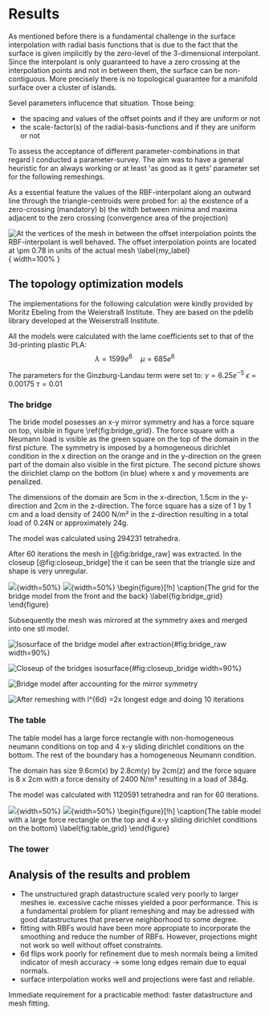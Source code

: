 
# Results

As mentioned before there is a fundamental challenge in the surface interpolation with radial basis functions that is due to the fact that the surface is given implicitly by the zero-level of the 3-dimensional interpolant. Since the interpolant is only guaranteed to have a zero crossing at the interpolation points and not in between them, the surface can be non-contiguous. More precisely there is no topological guarantee for a manifold surface over a cluster of islands.

Sevel parameters influcence that situation. Those being:

* the spacing and values of the offset points and if they are uniform or not
* the scale-factor(s) of the radial-basis-functions and if they are uniform or not

To assess the acceptance of different parameter-combinations in that regard I conducted a parameter-survey. The aim was to have a general heuristic for an always working or at least 'as good as it gets' parameter set for the following remeshings.

As a essential feature the values of the RBF-interpolant along an outward line through the triangle-centroids were probed for:
a) the existence of a zero-crossing (mandatory)
b) the witdh between minima and maxima adjacent to the zero crossing (convergence area of the projection)


![At the vertices of the mesh in between the offset interpolation points the RBF-interpolant is well behaved.
The offset interpolation points are located at $\pm$ 0.78 in units of the actual mesh  \label{my_label}](source/figures/vertex_normal_plot.png){ width=100% }

## The topology optimization models
The implementations for the following calculation were kindly provided by Moritz Ebeling from the Weierstraß Institute.
They are based on the pdelib library developed at the Weiserstraß Institute.

All the models were calculated with the lame coefficients set to that of the 3d-printing plastic PLA:
$$\lambda = 1599e^6 \quad \mu = 685e^6$$

The parameters for the Ginzburg-Landau term were set to:
$\gamma = 6.25e^{-5}$ $\epsilon = 0.00175$ $\tau = 0.01$



### The bridge
The bride model posesses an x-y mirror symmetry and has a force square on top, visible in figure \ref{fig:bridge_grid}.
The force square with a Neumann load is visible as the green square on the top of the domain in the first picture.
The symmetry is imposed by a homogeneous dirichlet condition in the x direction on the orange and in the y-direction on the green part of the domain
also visible in the first picture.
The second picture shows the dirichlet clamp on the bottom (in blue) where x and y movements are penalized.

The dimensions of the domain are 5cm in the x-direction, 1.5cm in the y-direction and 2cm in the z-direction.
The force square has a size of 1 by 1 cm and a load density of 2400 N/m² in the z-direction resulting in a total load of 0.24N or approximately 24g.

The model was calculated using 294231 tetrahedra.

After 60 iterations the mesh in [@fig:bridge_raw] was extracted.
In the closeup [@fig:closeup_bridge] the it can be seen that the triangle size and shape is very unregular.

![](./source/figures/bridge_grid_front.png){width=50%}
![](./source/figures/bridge_grid_back.png){width=50%}
\begin{figure}[!h]
\caption{The grid for the bridge model from the front and the back}
\label{fig:bridge_grid}
\end{figure}

Subsequently the mesh was mirrored at the symmetry axes and merged into one stl model.

![Isosurface of the bridge model after extraction](./source/figures/bridge_solo_raw.png){#fig:bridge_raw width=90%}

![Closeup of the bridges isosurface](./source/figures/closeup_bridge.png){#fig:closeup_bridge width=90%}

![Bridge model after accounting for the mirror symmetry](./source/figures/bridge_raw.png)

![After remeshing with $l^{6d} =$2x longest edge and doing 10 iterations](./source/figures/bridge_with_zoom2.png)

### The table
The table model has a large force rectangle with non-homogeneous neumann conditions on top and 4 x-y sliding dirichlet conditions on the bottom.
The rest of the boundary has a homogeneous Neumann condition.

The domain has size 9.6cm(x) by 2.8cm(y) by 2cm(z) and the force square is 8 x 2cm with a force density of 2400 N/m² resulting in a load of 384g.

The model was calculated with 1120591 tetrahedra and ran for 60 iterations.

![](./source/figures/tisch3d_grid_bottom.png){width=50%}
![](./source/figures/tisch3d_grid_top.png){width=50%}
\begin{figure}[!h]
\caption{The table model with a large force rectangle on the top and 4 x-y sliding dirichlet conditions on the bottom}
\label{fig:table_grid}
\end{figure}

### The tower
<!--![The boundary conditions of the bridge model](./source/figures/bridge_grid.png)-->

## Analysis of the results and problem 

- The unstructured graph datastructure scaled very poorly to larger meshes ie. excessive cache misses yielded a poor performance.
  This is a fundamental problem for pliant remeshing and may be adressed with good datastructures that preserve neighborhood to some degree. 
- fitting with RBFs would have been more appropiate to incorporate the smoothing and reduce the number of RBFs.
  However, projections might not work so well without offset constraints.
- 6d flips work poorly for refinement due to mesh normals being a limited indicator of mesh accuracy -> some long edges remain due to equal normals.
- surface interpolation works well and projections were fast and reliable.

Immediate requirement for a practicable method: faster datastructure and mesh fitting.
